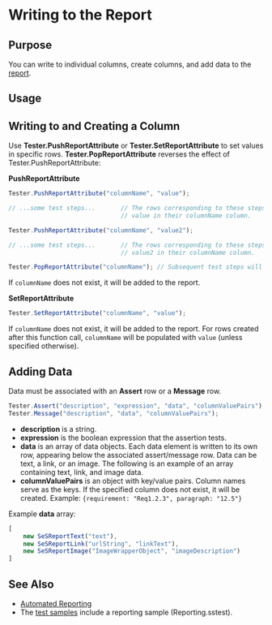 # Writing to the Report

## Purpose

You can write to individual columns, create columns, and add data to the [report](automated_reporting.md).

## Usage

## Writing to and Creating a Column

Use **Tester.PushReportAttribute** or **Tester.SetReportAttribute** to set values in specific rows. **Tester.PopReportAttribute** reverses the effect of Tester.PushReportAttribute:

**PushReportAttribute**

```javascript
Tester.PushReportAttribute("columnName", "value");

// ...some test steps...       // The rows corresponding to these steps will have
                               // value in their columnName column.

Tester.PushReportAttribute("columnName", "value2");

// ...some test steps...       // The rows corresponding to these steps will have
                               // value2 in their columnName column.

Tester.PopReportAttribute("columnName"); // Subsequent test steps will revert to the previous value for this column.
```

If `columnName` does not exist, it will be added to the report.

**SetReportAttribute**

```javascript
Tester.SetReportAttribute("columnName", "value");
```

If `columnName` does not exist, it will be added to the report. For rows created after this function call, `columnName` will be populated with `value` (unless specified otherwise).

## Adding Data

Data must be associated with an **Assert** row or a **Message** row.

```javascript
Tester.Assert("description", "expression", "data", "columnValuePairs");
Tester.Message("description", "data", "columnValuePairs");
```

- **description** is a string.
- **expression** is the boolean expression that the assertion tests.
- **data** is an array of data objects. Each data element is written to its own row, appearing below the associated assert/message row. Data can be text, a link, or an image. The following is an example of an array containing text, link, and image data.
- **columnValuePairs** is an object with key/value pairs. Column names serve as the keys. If the specified column does not exist, it will be created. Example: `{requirement: "Req1.2.3", paragraph: "12.5"}`

Example **data** array:

```javascript
[
    new SeSReportText("text"),
    new SeSReportLink("urlString", "linkText"),
    new SeSReportImage("ImageWrapperObject", "imageDescription")
]
```

## See Also

- [Automated Reporting](automated_reporting.md)
- The [test samples](sample_tests.md) include a reporting sample (Reporting.sstest).